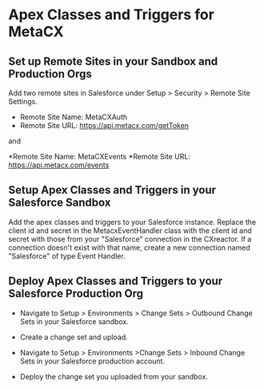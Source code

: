 # Apex Classes and Triggers for MetaCX

## Set up Remote Sites in your Sandbox and Production Orgs
Add two remote sites in Salesforce under Setup > Security > Remote Site Settings.

- Remote Site Name: MetaCXAuth
- Remote Site URL: https://api.metacx.com/getToken

and

*Remote Site Name: MetaCXEvents
*Remote Site URL: https://api.metacx.com/events

## Setup Apex Classes and Triggers in your Salesforce Sandbox

Add the apex classes and triggers to your Salesforce instance. Replace the client id and secret in the MetacxEventHandler class with the client id and secret with those from your "Salesforce" connection in the CXreactor. If a connection doesn't exist with that name, create a new connection named "Salesforce" of type Event Handler.

## Deploy Apex Classes and Triggers to your Salesforce Production Org

- Navigate to Setup > Environments > Change Sets > Outbound Change Sets in your Salesforce sandbox.
- Create a change set and upload.

- Navigate to Setup > Environments >Change Sets > Inbound Change Sets in your Salesforce production account.
- Deploy the change set you uploaded from your sandbox.
